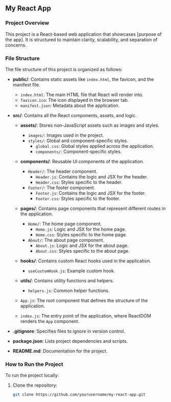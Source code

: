 ## My React App

### Project Overview

This project is a React-based web application that showcases [purpose of the app]. It is structured to maintain clarity, scalability, and separation of concerns.

### File Structure

The file structure of this project is organized as follows:

- **public/**: Contains static assets like `index.html`, the favicon, and the manifest file.
  - `index.html`: The main HTML file that React will render into.
  - `favicon.ico`: The icon displayed in the browser tab.
  - `manifest.json`: Metadata about the application.

- **src/**: Contains all the React components, assets, and logic.
  - **assets/**: Stores non-JavaScript assets such as images and styles.
    - `images/`: Images used in the project.
    - `styles/`: Global and component-specific styles.
      - `global.css`: Global styles applied across the application.
      - `components/`: Component-specific styles.
  
  - **components/**: Reusable UI components of the application.
    - `Header/`: The header component.
      - `Header.js`: Contains the logic and JSX for the header.
      - `Header.css`: Styles specific to the header.
    - `Footer/`: The footer component.
      - `Footer.js`: Contains the logic and JSX for the footer.
      - `Footer.css`: Styles specific to the footer.
  
  - **pages/**: Contains page components that represent different routes in the application.
    - `Home/`: The home page component.
      - `Home.js`: Logic and JSX for the home page.
      - `Home.css`: Styles specific to the home page.
    - `About/`: The about page component.
      - `About.js`: Logic and JSX for the about page.
      - `About.css`: Styles specific to the about page.
  
  - **hooks/**: Contains custom React hooks used in the application.
    - `useCustomHook.js`: Example custom hook.
  
  - **utils/**: Contains utility functions and helpers.
    - `helpers.js`: Common helper functions.

  - `App.js`: The root component that defines the structure of the application.
  - `index.js`: The entry point of the application, where ReactDOM renders the `App` component.

- **.gitignore**: Specifies files to ignore in version control.
- **package.json**: Lists project dependencies and scripts.
- **README.md**: Documentation for the project.

### How to Run the Project

To run the project locally:

1. Clone the repository:
   ```bash
   git clone https://github.com/yourusername/my-react-app.git

